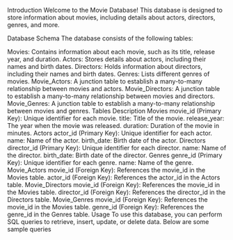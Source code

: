 Introduction
Welcome to the Movie Database! This database is designed to store information about movies, including details about actors, directors, genres, and more.

Database Schema
The database consists of the following tables:

Movies: Contains information about each movie, such as its title, release year, and duration.
Actors: Stores details about actors, including their names and birth dates.
Directors: Holds information about directors, including their names and birth dates.
Genres: Lists different genres of movies.
Movie_Actors: A junction table to establish a many-to-many relationship between movies and actors.
Movie_Directors: A junction table to establish a many-to-many relationship between movies and directors.
Movie_Genres: A junction table to establish a many-to-many relationship between movies and genres.
Tables Description
Movies
movie_id (Primary Key): Unique identifier for each movie.
title: Title of the movie.
release_year: The year when the movie was released.
duration: Duration of the movie in minutes.
Actors
actor_id (Primary Key): Unique identifier for each actor.
name: Name of the actor.
birth_date: Birth date of the actor.
Directors
director_id (Primary Key): Unique identifier for each director.
name: Name of the director.
birth_date: Birth date of the director.
Genres
genre_id (Primary Key): Unique identifier for each genre.
name: Name of the genre.
Movie_Actors
movie_id (Foreign Key): References the movie_id in the Movies table.
actor_id (Foreign Key): References the actor_id in the Actors table.
Movie_Directors
movie_id (Foreign Key): References the movie_id in the Movies table.
director_id (Foreign Key): References the director_id in the Directors table.
Movie_Genres
movie_id (Foreign Key): References the movie_id in the Movies table.
genre_id (Foreign Key): References the genre_id in the Genres table.
Usage
To use this database, you can perform SQL queries to retrieve, insert, update, or delete data. Below are some sample queries
